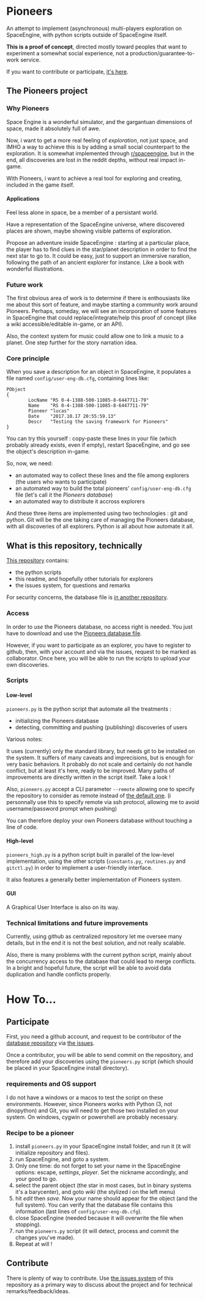 # Pioneers
An attempt to implement (asynchronous) multi-players exploration on SpaceEngine,
with python scripts outside of SpaceEngine itself.

**This is a proof of concept**, directed mostly toward peoples that want to experiment
a somewhat social experience, not a production/guarantee-to-work service.

If you want to contribute or participate, [it's here](https://github.com/Aluriak/se-pioneers#how-to).


## The Pioneers project

### Why Pioneers
Space Engine is a wonderful simulator, and the gargantuan dimensions of space,
made it absolutely full of awe.

Now, i want to get a more real feeling of *exploration*, not just space,
and IMHO a way to achieve this is by adding a small social counterpart
to the exploration.
It is somewhat implemented through [r/spaceengine](https://www.reddit.com/r/spaceengine/),
but in the end, all discoveries are lost in the reddit depths, without real impact in-game.

With Pioneers, i want to achieve a real tool for exploring and creating, included in the game itself.


#### Applications
Feel less alone in space, be a member of a persistant world.

Have a representation of the SpaceEngine universe, where discovered places are shown, maybe showing visible patterns of exploration.

Propose an adventure inside SpaceEngine : starting at a particular place, the player has to find clues in the star/planet description
in order to find the next star to go to.
It could be easy, just to support an immersive naration, following the path of an ancient explorer for instance.
Like a book with wonderful illustrations.


### Future work
The first obvious area of work is to determine if there is enthousiasts like me about this sort of feature,
and maybe starting a community work around Pioneers. Perhaps, someday, we will see an incorporation of some features
in SpaceEngine that could replace/integrate/help this proof of concept (like a wiki accessible/editable in-game, or an API).

Also, the context system for music could allow one to link a music to a planet. One step further for the story narration idea.


### Core principle
When you save a description for an object in SpaceEngine, it populates a file named `config/user-eng-db.cfg`,
containing lines like:

    PObject
    {
            LocName "RS 0-4-1388-500-11085-8-6447711-79"
            Name    "RS 0-4-1388-500-11085-8-6447711-79"
            Pioneer "lucas"
            Date    "2017.10.17 20:55:59.13"
            Descr   "Testing the saving framework for Pioneers"
    }

You can try this yourself : copy-paste these lines in your file (which probably already exists, even if empty),
restart SpaceEngine, and go see the object's description in-game.

So, now, we need:
- an automated way to collect these lines and the file among explorers (the users who wants to participate)
- an automated way to build the total pioneers' `config/user-eng-db.cfg` file (let's call it the *Pioneers database*)
- an automated way to distribute it accross explorers

And these three items are implemented using two technologies : git and python.
Git will be the one taking care of managing the Pioneers database,
with all discoveries of all explorers.
Python is all about how automate it all.


## What is this repository, technically
[This repository](https://github.com/aluriak/se-pioneers) contains:

- the python scripts
- this readme, and hopefully other tutorials for explorers
- the issues system, for questions and remarks

For security concerns, the database file is [in another repository](https://github.com/aluriak/se-pioneers-db).


### Access
In order to *use* the Pioneers database, no access right is needed. You just have to download
and use the [Pioneers database file](https://github.com/aluriak/se-pioneers-db).

However, if you want to participate as an explorer,
you have to register to github, then, with your account
and via the issues, request to be marked as collaborator.
Once here, you will be able to run the scripts to upload your own discoveries.


### Scripts
#### Low-level
`pioneers.py` is the python script that automate all the treatments :
- initializing the Pioneers database
- detecting, committing and pushing (publishing) discoveries of users

Various notes:

It uses (currently) only the standard library, but needs git to be installed on the system.
It suffers of many caveats and imprecisions, but is enough for very basic behaviors.
It probably do not scale and certainly do not handle conflict, but at least it's here,
ready to be improved.
Many paths of improvements are directly written in the script itself. Take a look !

Also, `pioneers.py` accept a CLI parameter `--remote` allowing one to specify
the repository to consider as remote instead of [the default one](https://github.com/aluriak/se-pioneers-db).
(i personnally use this to specify remote via ssh protocol, allowing me to avoid username/password prompt when pushing)

You can therefore deploy your own Pioneers database without touching a line of code.

#### High-level
`pioneers_high.py` is a python script built in parallel of the low-level implementation,
using the other scripts (`constants.py`, `routines.py` and `gitctl.py`)
in order to implement a user-friendly interface.

It also features a generally better implementation of Pioneers system.

#### GUI
A Graphical User Interface is also on its way.


### Technical limitations and future improvements
Currently, using github as centralized repository let me oversee many details,
but in the end it is not the best solution, and not really scalable.

Also, there is many problems with the current python script, mainly about
the concurrency access to the database that could lead to merge conflicts.
In a bright and hopeful future, the script will be able to avoid data duplication
and handle conflicts properly.


# How To…

## Participate
First, you need a github account, and request to be contributor of the [database repository](https://github.com/aluriak/se-pioneers-db) via [the issues](https://github.com/Aluriak/se-pioneers-db/issues).

Once a contributor, you will be able to send commit on the repository,
and therefore add your discoveries using the `pioneers.py` script (which should be placed in your SpaceEngine install directory).

### requirements and OS support
I do not have a windows or a macos to test the script on these environments.
However, since Pioneers works with Python (3, not dinopython) and Git,
you will need to get those two installed on your system.
On windows, cygwin or powershell are probably necessary.

### Recipe to be a pioneer

1. install `pioneers.py` in your SpaceEngine install folder, and run it (it will initialize repository and files).
2. run SpaceEngine, and goto a system.
3. Only one time: do not forget to set your name in the SpaceEngine options: escape, *settings*, *player*. Set the nickname accordingly, and your good to go.
4. select the parent object (the star in most cases, but in binary systems it's a barycenter), and goto *wiki* (the stylized *i* on the left menu)
5. hit *edit* then *save*. Now your name should appear for the object (and the full system). You can verify that the database file contains this information (last lines of `config/user-eng-db.cfg`).
6. close SpaceEngine (needed because it will overwrite the file when stopping).
7. run the `pioneers.py` script (it will detect, process and commit the changes you've made).
8. Repeat at will !

## Contribute
There is plenty of way to contribute. Use [the issues system](https://github.com/aluriak/se-pioneers/issues) of this repository as a primary way to discuss about the project
and for technical remarks/feedback/ideas.
